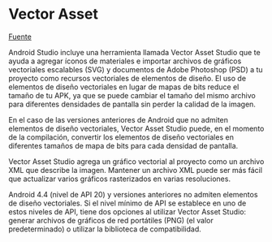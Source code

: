 # Vector Asset 

[Fuente](https://developer.android.com/studio/write/vector-asset-studio)

Android Studio incluye una herramienta llamada Vector Asset Studio que te ayuda a agregar íconos de materiales e importar archivos de gráficos vectoriales escalables (SVG) y documentos de Adobe Photoshop (PSD) a tu proyecto como recursos vectoriales de elementos de diseño. El uso de elementos de diseño vectoriales en lugar de mapas de bits reduce el tamaño de tu APK, ya que se puede cambiar el tamaño del mismo archivo para diferentes densidades de pantalla sin perder la calidad de la imagen. 

En el caso de las versiones anteriores de Android que no admiten elementos de diseño vectoriales, Vector Asset Studio puede, en el momento de la compilación, convertir los elementos de diseño vectoriales en diferentes tamaños de mapa de bits para cada densidad de pantalla.

Vector Asset Studio agrega un gráfico vectorial al proyecto como un archivo XML que describe la imagen. Mantener un archivo XML puede ser más fácil que actualizar varios gráficos rasterizados en varias resoluciones.

Android 4.4 (nivel de API 20) y versiones anteriores no admiten elementos de diseño vectoriales. Si el nivel mínimo de API se establece en uno de estos niveles de API, tiene dos opciones al utilizar Vector Asset Studio: generar archivos de gráficos de red portátiles (PNG) (el valor predeterminado) o utilizar la biblioteca de compatibilidad.
